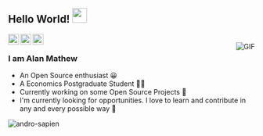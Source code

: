 ## Hello World! <img src="https://raw.githubusercontent.com/iampavangandhi/iampavangandhi/master/gifs/Hi.gif" width="30px"></h2>

<a href="https://twitter.com/alan__mathew">
  <img align="left" alt="Alan's Twitter" width="22px" src="https://cdn.jsdelivr.net/npm/simple-icons@v3/icons/twitter.svg" />
</a>
<a href="https://github.com/andro-sapien">
  <img align="left" alt="Alan's Github" width="22px" src="https://cdn.jsdelivr.net/npm/simple-icons@v3/icons/github.svg" />
</a>
<a href="https://t.me/androsapoien">
  <img align="left" alt="Alans's Telegram" width="22px" src="https://cdn.jsdelivr.net/npm/simple-icons@v3/icons/telegram.svg" />
</a>
<br />
<img align="right" alt="GIF" src="https://media.giphy.com/media/13HgwGsXF0aiGY/giphy.gif" />

### I am Alan Mathew
- An Open Source enthusiast 😀
- A Economics Postgraduate Student 👨‍🎓
- Currently working on some Open Source Projects 🦸
- I'm currently looking for opportunities. I love to learn and contribute in any and every possible way 🙂

<p><img align="center" src="https://github-readme-streak-stats.herokuapp.com/?user=andro-sapien&" alt="andro-sapien" /></p>

